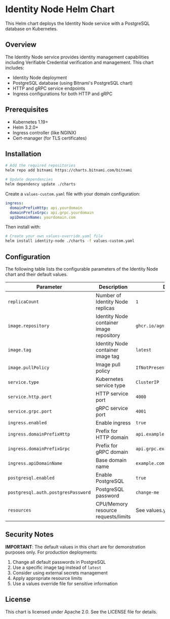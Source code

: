 # Identity Node Helm Chart

This Helm chart deploys the Identity Node service with a PostgreSQL database on Kubernetes.

## Overview

The Identity Node service provides identity management capabilities including Verifiable Credential verification and management. This chart includes:

- Identity Node deployment
- PostgreSQL database (using Bitnami's PostgreSQL chart)
- HTTP and gRPC service endpoints
- Ingress configurations for both HTTP and gRPC

## Prerequisites

- Kubernetes 1.19+
- Helm 3.2.0+
- Ingress controller (like NGINX)
- Cert-manager (for TLS certificates)

## Installation

```bash
# Add the required repositories
helm repo add bitnami https://charts.bitnami.com/bitnami

# Update dependencies
helm dependency update ./charts
```

Create a `values-custom.yaml` file with your domain configuration:

```yaml
ingress:
  domainPrefixHttp: api.yourdomain
  domainPrefixGrpc: api.grpc.yourdomain
  apiDomainName: yourdomain.com
```

Then install with:

```bash
# Create your own values-override.yaml file
helm install identity-node ./charts -f values-custom.yaml
```

## Configuration

The following table lists the configurable parameters of the Identity Node chart and their default values.

| Parameter | Description | Default |
|-----------|-------------|---------|
| `replicaCount` | Number of Identity Node replicas | `1` |
| `image.repository` | Identity Node container image repository | `ghcr.io/agntcy/identity/node` |
| `image.tag` | Identity Node container image tag | `latest` |
| `image.pullPolicy` | Image pull policy | `IfNotPresent` |
| `service.type` | Kubernetes service type | `ClusterIP` |
| `service.http.port` | HTTP service port | `4000` |
| `service.grpc.port` | gRPC service port | `4001` |
| `ingress.enabled` | Enable ingress | `true` |
| `ingress.domainPrefixHttp` | Prefix for HTTP domain | `api.example` |
| `ingress.domainPrefixGrpc` | Prefix for gRPC domain | `api.grpc.example` |
| `ingress.apiDomainName` | Base domain name | `example.com` |
| `postgresql.enabled` | Enable PostgreSQL | `true` |
| `postgresql.auth.postgresPassword` | PostgreSQL password | `change-me` |
| `resources` | CPU/Memory resource requests/limits | See values.yaml |

## Security Notes

**IMPORTANT**: The default values in this chart are for demonstration purposes only. For production deployments:

1. Change all default passwords in PostgreSQL
2. Use a specific image tag instead of `latest`
3. Consider using external secrets management
4. Apply appropriate resource limits
5. Use a values override file for sensitive information

## License

This chart is licensed under Apache 2.0. See the LICENSE file for details.
